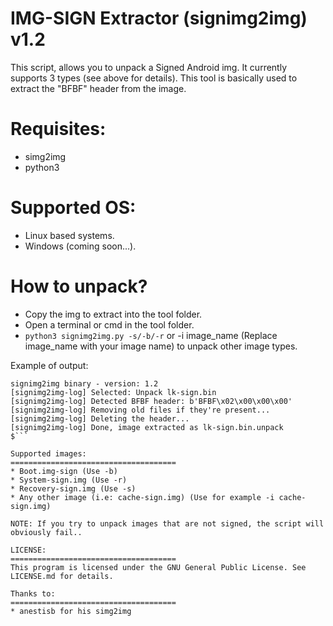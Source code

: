 IMG-SIGN Extractor (signimg2img) v1.2
=====================================
This script, allows you to unpack a Signed Android img. It currently supports 3 types (see above for details). This tool is basically used to extract the "BFBF" header from the image.

Requisites:
=====================================
* simg2img
* python3

Supported OS:
=====================================
* Linux based systems.
* Windows (coming soon...).

How to unpack?
=====================================
* Copy the img to extract into the tool folder.
* Open a terminal or cmd in the tool folder.
* ```python3 signimg2img.py -s/-b/-r``` or -i image_name (Replace image_name with your image name) to unpack other image types.

Example of output:
```$ python3 signimg2img.py -i lk-sign.bin
signimg2img binary - version: 1.2
[signimg2img-log] Selected: Unpack lk-sign.bin
[signimg2img-log] Detected BFBF header: b'BFBF\x02\x00\x00\x00'
[signimg2img-log] Removing old files if they're present...
[signimg2img-log] Deleting the header...
[signimg2img-log] Done, image extracted as lk-sign.bin.unpack
$```

Supported images:
=====================================
* Boot.img-sign (Use -b)
* System-sign.img (Use -r)
* Recovery-sign.img (Use -s)
* Any other image (i.e: cache-sign.img) (Use for example -i cache-sign.img)

NOTE: If you try to unpack images that are not signed, the script will obviously fail..

LICENSE:
=====================================
This program is licensed under the GNU General Public License. See LICENSE.md for details.

Thanks to:
=====================================
* anestisb for his simg2img
